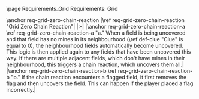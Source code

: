 \page Requirements_Grid Requirements: Grid

\anchor req-grid-zero-chain-reaction
|\ref req-grid-zero-chain-reaction "Grid Zero Chain Reaction"|
|:-|
|\anchor req-grid-zero-chain-reaction-a \ref req-grid-zero-chain-reaction-a "a." When a field is being uncovered and that field has no mines in its neighbourhood (\ref def-clue "Clue" is equal to 0), the neighbourhood fields automatically become uncovered. This logic is then applied again to any fields that have been uncovered this way. If there are multiple adjacent fields, which don't have mines in their neighbourhood, this triggers a chain reaction, which uncovers them all.|
|\anchor req-grid-zero-chain-reaction-b \ref req-grid-zero-chain-reaction-b "b." If the chain reaction encounters a flagged field, it first removes the flag and then uncovers the field. This can happen if the player placed a flag incorrectly.|
